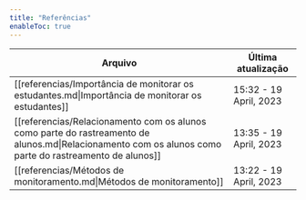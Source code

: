 ```yaml
---
title: "Referências"
enableToc: true
---
```

 | Arquivo                                                                                                                                                 | Última atualização      |
| ------------------------------------------------------------------------------------------------------------------------------------------------------- | ----------------------- |
| [[referencias/Importância de monitorar os estudantes.md\|Importância de monitorar os estudantes]]                                                       | 15:32  - 19 April, 2023 |
| [[referencias/Relacionamento com os alunos como parte do rastreamento de alunos.md\|Relacionamento com os alunos como parte do rastreamento de alunos]] | 13:35  - 19 April, 2023 |
| [[referencias/Métodos de monitoramento.md\|Métodos de monitoramento]]                                                                                   | 13:22  - 19 April, 2023 |
